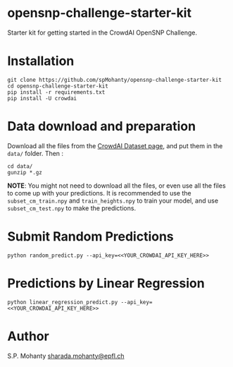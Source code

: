 # opensnp-challenge-starter-kit

Starter kit for getting started in the CrowdAI OpenSNP Challenge.

# Installation
```
git clone https://github.com/spMohanty/opensnp-challenge-starter-kit
cd opensnp-challenge-starter-kit
pip install -r requirements.txt
pip install -U crowdai
```

# Data download and preparation
Download all the files from the [CrowdAI Dataset page](https://www.crowdai.org/challenges/opensnp-height-prediction/dataset_files),
and put them in the `data/` folder. Then :
```
cd data/
gunzip *.gz
```

**NOTE**: You might not need to download all the files, or even use all the files to come up with your predictions. It is recommended to use the `subset_cm_train.npy` and `train_heights.npy` to train your model, and use `subset_cm_test.npy` to make the predictions.

# Submit Random Predictions
```
python random_predict.py --api_key=<<YOUR_CROWDAI_API_KEY_HERE>>
```

# Predictions by Linear Regression
```
python linear_regression_predict.py --api_key=<<YOUR_CROWDAI_API_KEY_HERE>>
```


# Author
S.P. Mohanty <sharada.mohanty@epfl.ch>
